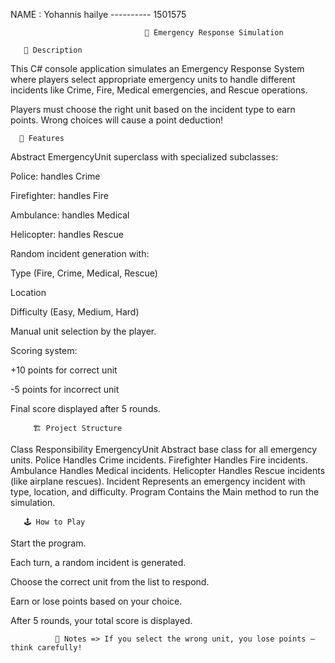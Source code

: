 
NAME : Yohannis hailye   ----------   1501575

                                  🚨 Emergency Response Simulation

       📜 Description
This C# console application simulates an Emergency Response System where players select appropriate emergency units to handle different incidents like Crime, Fire, Medical emergencies, and Rescue operations.

Players must choose the right unit based on the incident type to earn points. Wrong choices will cause a point deduction!

      🎯 Features
Abstract EmergencyUnit superclass with specialized subclasses:

Police: handles Crime

Firefighter: handles Fire

Ambulance: handles Medical

Helicopter: handles Rescue

Random incident generation with:

Type (Fire, Crime, Medical, Rescue)

Location

Difficulty (Easy, Medium, Hard)

Manual unit selection by the player.

Scoring system:

+10 points for correct unit

-5 points for incorrect unit

Final score displayed after 5 rounds.

         🏗️ Project Structure

   Class	                     Responsibility
EmergencyUnit	      Abstract base class for all emergency units.
Police	              Handles Crime incidents.
Firefighter	          Handles Fire incidents.
Ambulance	          Handles Medical incidents.
Helicopter	          Handles Rescue incidents (like airplane rescues).
Incident	          Represents an emergency incident with type, location, and difficulty.
Program	              Contains the Main method to run the simulation.

       🕹️ How to Play
Start the program.

Each turn, a random incident is generated.

Choose the correct unit from the list to respond.

Earn or lose points based on your choice.

After 5 rounds, your total score is displayed.

              📌 Notes => If you select the wrong unit, you lose points — think carefully!
